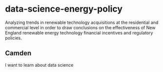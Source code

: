 # data-science-energy-policy
Analyzing trends in renewable technology acquisitions at the residential and commercial level in order to draw conclusions on the effectiveness of New England renewable energy technology financial incentives and regulatory policies.

## Camden
I want to learn about data science